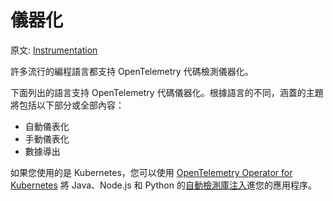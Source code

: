 # 儀器化

原文: [Instrumentation](https://opentelemetry.io/docs/instrumentation/)

許多流行的編程語言都支持 OpenTelemetry 代碼檢測儀器化。

下面列出的語言支持 OpenTelemetry 代碼儀器化。根據語言的不同，涵蓋的主題將包括以下部分或全部內容：

- 自動儀表化
- 手動儀表化
- 數據導出

如果您使用的是 Kubernetes，您可以使用 [OpenTelemetry Operator for Kubernetes](https://github.com/open-telemetry/opentelemetry-operator) 將 Java、Node.js 和 Python 的[自動檢測庫注入](https://github.com/open-telemetry/opentelemetry-operator#opentelemetry-auto-instrumentation-injection)進您的應用程序。


